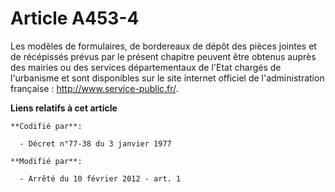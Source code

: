 # Article A453-4

Les modèles de formulaires, de bordereaux de dépôt des pièces jointes et de récépissés prévus par le présent chapitre peuvent
être obtenus auprès des mairies ou des services départementaux de l'Etat chargés de l'urbanisme et sont disponibles sur le
site internet officiel de l'administration française :  http://www.service-public.fr/.

**Liens relatifs à cet article**

	**Codifié par**:

	  - Décret n°77-38 du 3 janvier 1977

	**Modifié par**:

	  - Arrêté du 10 février 2012 - art. 1
